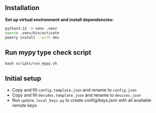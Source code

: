 ## Installation

**Set up virtual environment and install dependencies:**

```bash
python3.12 -m venv .venv
source .venv/bin/activate
poetry install --with dev
```

## Run mypy type check script

```
bash scripts/run_mypy.sh
```

## Initial setup

- Copy and fill `config.template.json` and rename to `config.json`
- Copy and fill `devides.template.json` and rename to `devices.json`
- Run `update_local_keys.py` to create config/keys.json with all available remote keys
